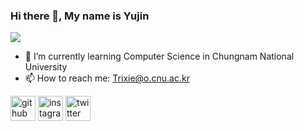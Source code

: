 ### Hi there 👋,  My name is Yujin
![](https://arturssmirnovs.github.io/github-profile-readme-generator/images/banner.png)


- 🌱 I’m currently learning Computer Science in Chungnam National University 
- 📫 How to reach me: Trixie@o.cnu.ac.kr 


[<img src='https://cdn.jsdelivr.net/npm/simple-icons@3.0.1/icons/github.svg' alt='github' height='40'>](https://github.com/https://github.com/Yujinmon)  [<img src='https://cdn.jsdelivr.net/npm/simple-icons@3.0.1/icons/instagram.svg' alt='instagram' height='40'>](https://www.instagram.com/https://www.instagram.com/yujinmon//)  [<img src='https://cdn.jsdelivr.net/npm/simple-icons@3.0.1/icons/twitter.svg' alt='twitter' height='40'>](https://twitter.com/https://twitter.com/Gaksu_)  


